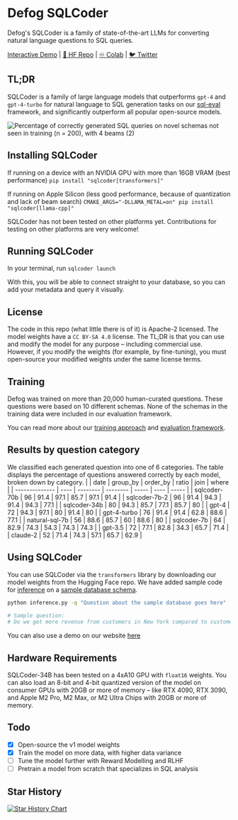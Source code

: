 # Defog SQLCoder
Defog's SQLCoder is a family of state-of-the-art LLMs for converting natural language questions to SQL queries.

[Interactive Demo](https://defog.ai/sqlcoder-demo/) | [🤗 HF Repo](https://huggingface.co/defog/sqlcoder-7b-2) | [♾️ Colab](https://colab.research.google.com/drive/1z4rmOEiFkxkMiecAWeTUlPl0OmKgfEu7?usp=sharing) | [🐦 Twitter](https://twitter.com/defogdata)

## TL;DR
SQLCoder is a family of large language models that outperforms `gpt-4` and `gpt-4-turbo` for natural language to SQL generation tasks on our [sql-eval](https://github.com/defog-ai/sql-eval) framework, and significantly outperform all popular open-source models.

![Percentage of correctly generated SQL queries on novel schemas not seen in training (n = 200), with 4 beams (2)](https://github.com/defog-ai/sqlcoder/assets/5008293/22b891db-2201-4b30-a52d-22376ba8ec86)


## Installing SQLCoder
If running on a device with an NVIDIA GPU with more than 16GB VRAM (best performance)
`pip install "sqlcoder[transformers]"`

If running on Apple Silicon (less good performance, because of quantization and lack of beam search)
`CMAKE_ARGS="-DLLAMA_METAL=on" pip install "sqlcoder[llama-cpp]"`

SQLCoder has not been tested on other platforms yet. Contributions for testing on other platforms are very welcome!

## Running SQLCoder
In your terminal, run
`sqlcoder launch`

With this, you will be able to connect straight to your database, so you can add your metadata and query it visually.

## License
The code in this repo (what little there is of it) is Apache-2 licensed. The model weights have a `CC BY-SA 4.0` license. The TL;DR is that you can use and modify the model for any purpose – including commercial use. However, if you modify the weights (for example, by fine-tuning), you must open-source your modified weights under the same license terms.

## Training
Defog was trained on more than 20,000 human-curated questions. These questions were based on 10 different schemas. None of the schemas in the training data were included in our evaluation framework. 

You can read more about our [training approach](https://defog.ai/blog/open-sourcing-sqlcoder2-7b/) and [evaluation framework](https://defog.ai/blog/open-sourcing-sqleval/).

## Results by question category
We classified each generated question into one of 6 categories. The table displays the percentage of questions answered correctly by each model, broken down by category.
|                | date | group_by | order_by | ratio | join | where |
| -------------- | ---- | -------- | -------- | ----- | ---- | ----- |
| sqlcoder-70b   | 96   | 91.4     | 97.1     | 85.7  | 97.1 | 91.4  |
| sqlcoder-7b-2  | 96   | 91.4     | 94.3     | 91.4  | 94.3 | 77.1  |
| sqlcoder-34b   | 80   | 94.3     | 85.7     | 77.1  | 85.7 | 80    |
| gpt-4          | 72   | 94.3     | 97.1     | 80    | 91.4 | 80    |
| gpt-4-turbo    | 76   | 91.4     | 91.4     | 62.8  | 88.6 | 77.1  |
| natural-sql-7b | 56   | 88.6     | 85.7     | 60    | 88.6 | 80    |
| sqlcoder-7b    | 64   | 82.9     | 74.3     | 54.3  | 74.3 | 74.3  |
| gpt-3.5        | 72   | 77.1     | 82.8     | 34.3  | 65.7 | 71.4  |
| claude-2       | 52   | 71.4     | 74.3     | 57.1  | 65.7 | 62.9  |

## Using SQLCoder
You can use SQLCoder via the `transformers` library by downloading our model weights from the Hugging Face repo. We have added sample code for [inference](./inference.py) on a [sample database schema](./metadata.sql). 
```bash
python inference.py -q "Question about the sample database goes here"

# Sample question:
# Do we get more revenue from customers in New York compared to customers in San Francisco? Give me the total revenue for each city, and the difference between the two.
```

You can also use a demo on our website [here](https://defog.ai/sqlcoder-demo)

## Hardware Requirements
SQLCoder-34B has been tested on a 4xA10 GPU with `float16` weights. You can also load an 8-bit and 4-bit quantized version of the model on consumer GPUs with 20GB or more of memory – like RTX 4090, RTX 3090, and Apple M2 Pro, M2 Max, or M2 Ultra Chips with 20GB or more of memory.

## Todo

- [x] Open-source the v1 model weights
- [x] Train the model on more data, with higher data variance
- [ ] Tune the model further with Reward Modelling and RLHF
- [ ] Pretrain a model from scratch that specializes in SQL analysis

## Star History

[![Star History Chart](https://api.star-history.com/svg?repos=defog-ai/sqlcoder&type=Date)](https://star-history.com/#defog-ai/sqlcoder&Date)
